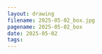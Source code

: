 ```yaml
---
layout: drawing
filename: 2025-05-02_box.jpg
pagename: 2025-05-02_box
date: 2025-05-02
tags:
---
```

